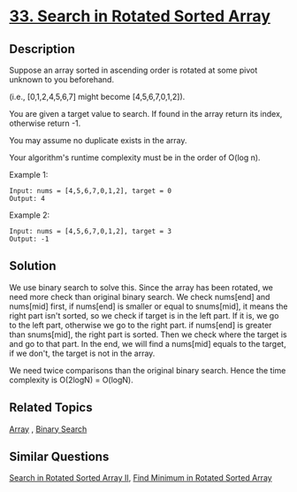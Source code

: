 # [33. Search in Rotated Sorted Array](https://leetcode.com/problems/search-in-rotated-sorted-array)

## Description

Suppose an array sorted in ascending order is rotated at some pivot unknown to you beforehand.

(i.e., [0,1,2,4,5,6,7] might become [4,5,6,7,0,1,2]).

You are given a target value to search. If found in the array return its index, otherwise return -1.

You may assume no duplicate exists in the array.

Your algorithm's runtime complexity must be in the order of O(log n).

Example 1:

```
Input: nums = [4,5,6,7,0,1,2], target = 0
Output: 4
```

Example 2:

```
Input: nums = [4,5,6,7,0,1,2], target = 3
Output: -1
```

## Solution

We use binary search to solve this. Since the array has been rotated, we need more check than original binary search. We check nums[end] and nums[mid] first, if nums[end] is smaller or equal to snums[mid], it means the right part isn't sorted, so we check if target is in the left part. If it is, we go to the left part, otherwise we go to the right part. if nums[end] is greater than snums[mid], the right part is sorted. Then we check where the target is and go to that part. In the end, we will find a nums[mid] equals to the target, if we don't, the target is not in the array. 

We need twice comparisons than the original binary search. Hence the time complexity is O(2logN) = O(logN).

## Related Topics

[Array](https://leetcode.com/tag/array/) , [Binary Search](https://leetcode.com/tag/binary-search/) 

## Similar Questions

[Search in Rotated Sorted Array II](https://leetcode.com/problems/search-in-rotated-sorted-array-ii/), [Find Minimum in Rotated Sorted Array](https://leetcode.com/problems/find-minimum-in-rotated-sorted-array/)
